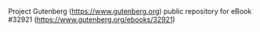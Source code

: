 Project Gutenberg (https://www.gutenberg.org) public repository for eBook #32921 (https://www.gutenberg.org/ebooks/32921)
